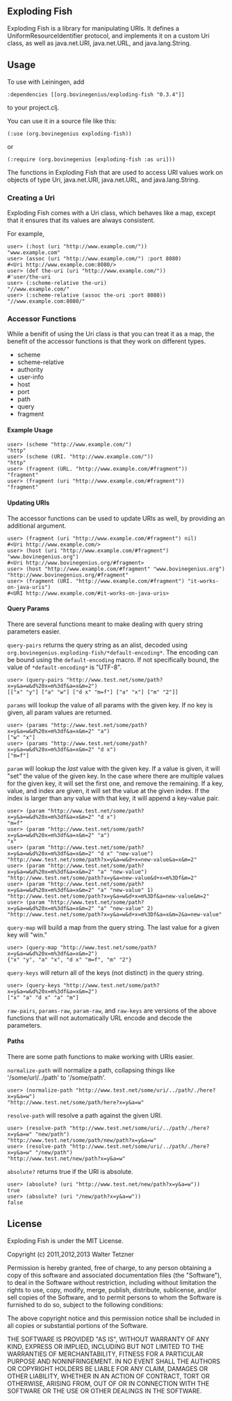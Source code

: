 Exploding Fish
--------------

Exploding Fish is a library for manipulating URIs. It defines a
UniformResourceIdentifier protocol, and implements it on a custom Uri
class, as well as java.net.URI, java.net.URL, and java.lang.String.

Usage
-----

To use with Leiningen, add

    :dependencies [[org.bovinegenius/exploding-fish "0.3.4"]]

to your project.clj.

You can use it in a source file like this:

    (:use (org.bovinegenius exploding-fish))

or

    (:require (org.bovinegenius [exploding-fish :as uri]))

The functions in Exploding Fish that are used to access URI values
work on objects of type Uri, java.net.URI, java.net.URL, and
java.lang.String.

### Creating a Uri

Exploding Fish comes with a Uri class, which behaves like a map,
except that it ensures that its values are always consistent.

For example,

    user> (:host (uri "http://www.example.com/"))
    "www.example.com"
    user> (assoc (uri "http://www.example.com/") :port 8080)
    #<Uri http://www.example.com:8080/>
    user> (def the-uri (uri "http://www.example.com/"))
    #'user/the-uri
    user> (:scheme-relative the-uri)
    "//www.example.com/"
    user> (:scheme-relative (assoc the-uri :port 8080))
    "//www.example.com:8080/"

### Accessor Functions

While a benifit of using the Uri class is that you can treat it as a
map, the benefit of the accessor functions is that they work on
different types.

* scheme
* scheme-relative
* authority
* user-info
* host
* port
* path
* query
* fragment

#### Example Usage

    user> (scheme "http://www.example.com/")
    "http"
    user> (scheme (URI. "http://www.example.com/"))
    "http"
    user> (fragment (URL. "http://www.example.com/#fragment"))
    "fragment"
    user> (fragment (uri "http://www.example.com/#fragment"))
    "fragment"

#### Updating URIs

The accessor functions can be used to update URIs as well, by
providing an additional argument.

    user> (fragment (uri "http://www.example.com/#fragment") nil)
    #<Uri http://www.example.com/>
    user> (host (uri "http://www.example.com/#fragment") "www.bovinegenius.org")
    #<Uri http://www.bovinegenius.org/#fragment>
    user> (host "http://www.example.com/#fragment" "www.bovinegenius.org")
    "http://www.bovinegenius.org/#fragment"
    user> (fragment (URI. "http://www.example.com/#fragment") "it-works-on-java-uris")
    #<URI http://www.example.com/#it-works-on-java-uris>


#### Query Params

There are several functions meant to make dealing with query string parameters easier.

`query-pairs` returns the query string as an alist, decoded using
`org.bovinegenius.exploding-fish/*default-encoding*`. The encoding can
be bound using the `default-encoding` macro. If not specifically
bound, the value of `*default-encoding*` is "UTF-8".

    user> (query-pairs "http://www.test.net/some/path?x=y&a=w&d%20x=m%3df&a=x&m=2")
    [["x" "y"] ["a" "w"] ["d x" "m=f"] ["a" "x"] ["m" "2"]]

`params` will lookup the value of all params with the given key. If no
key is given, all param values are returned.

    user> (params "http://www.test.net/some/path?x=y&a=w&d%20x=m%3df&a=x&m=2" "a")
    ["w" "x"]
    user> (params "http://www.test.net/some/path?x=y&a=w&d%20x=m%3df&a=x&m=2" "d x")
    ["m=f"]

`param` will lookup the *last* value with the given key. If a value is
given, it will "set" the value of the given key. In the case where
there are multiple values for the given key, it will set the first
one, and remove the remaining. If a key, value, and index are given,
it will set the value at the given index. If the index is larger than
any value with that key, it will append a key-value pair.

    user> (param "http://www.test.net/some/path?x=y&a=w&d%20x=m%3df&a=x&m=2" "d x")
    "m=f"
    user> (param "http://www.test.net/some/path?x=y&a=w&d%20x=m%3df&a=x&m=2" "a")
    "x"
    user> (param "http://www.test.net/some/path?x=y&a=w&d%20x=m%3df&a=x&m=2" "d x" "new-value")
    "http://www.test.net/some/path?x=y&a=w&d+x=new-value&a=x&m=2"
    user> (param "http://www.test.net/some/path?x=y&a=w&d%20x=m%3df&a=x&m=2" "a" "new-value")
    "http://www.test.net/some/path?x=y&a=new-value&d+x=m%3Df&m=2"
    user> (param "http://www.test.net/some/path?x=y&a=w&d%20x=m%3df&a=x&m=2" "a" "new-value" 1)
    "http://www.test.net/some/path?x=y&a=w&d+x=m%3Df&a=new-value&m=2"
    user> (param "http://www.test.net/some/path?x=y&a=w&d%20x=m%3df&a=x&m=2" "a" "new-value" 2)
    "http://www.test.net/some/path?x=y&a=w&d+x=m%3Df&a=x&m=2&a=new-value"

`query-map` will build a map from the query string. The last value for
a given key will "win."

    user> (query-map "http://www.test.net/some/path?x=y&a=w&d%20x=m%3df&a=x&m=2")
    {"x" "y", "a" "x", "d x" "m=f", "m" "2"}

`query-keys` will return all of the keys (not distinct) in the query
string.

    user> (query-keys "http://www.test.net/some/path?x=y&a=w&d%20x=m%3df&a=x&m=2")
    ["x" "a" "d x" "a" "m"]

`raw-pairs`, `params-raw`, `param-raw`, and `raw-keys` are versions of the above functions that will not automatically URL encode and decode the parameters.

#### Paths

There are some path functions to make working with URIs easier.

`normalize-path` will normalize a path, collapsing things like
'/some/url/../path' to '/some/path'.

    user> (normalize-path "http://www.test.net/some/uri/../path/./here?x=y&a=w")
    "http://www.test.net/some/path/here?x=y&a=w"

`resolve-path` will resolve a path against the given URI.

    user> (resolve-path "http://www.test.net/some/uri/../path/./here?x=y&a=w" "new/path")
    "http://www.test.net/some/path/new/path?x=y&a=w"
    user> (resolve-path "http://www.test.net/some/uri/../path/./here?x=y&a=w" "/new/path")
    "http://www.test.net/new/path?x=y&a=w"

`absolute?` returns true if the URI is absolute.

    user> (absolute? (uri "http://www.test.net/new/path?x=y&a=w"))
    true
    user> (absolute? (uri "/new/path?x=y&a=w"))
    false

License
-------

Exploding Fish is under the MIT License.

Copyright (c) 2011,2012,2013 Walter Tetzner

Permission is hereby granted, free of charge, to any person obtaining
a copy of this software and associated documentation files (the
"Software"), to deal in the Software without restriction, including
without limitation the rights to use, copy, modify, merge, publish,
distribute, sublicense, and/or sell copies of the Software, and to
permit persons to whom the Software is furnished to do so, subject to
the following conditions:

The above copyright notice and this permission notice shall be included
in all copies or substantial portions of the Software.

THE SOFTWARE IS PROVIDED "AS IS", WITHOUT WARRANTY OF ANY KIND,
EXPRESS OR IMPLIED, INCLUDING BUT NOT LIMITED TO THE WARRANTIES OF
MERCHANTABILITY, FITNESS FOR A PARTICULAR PURPOSE AND NONINFRINGEMENT.
IN NO EVENT SHALL THE AUTHORS OR COPYRIGHT HOLDERS BE LIABLE FOR ANY
CLAIM, DAMAGES OR OTHER LIABILITY, WHETHER IN AN ACTION OF CONTRACT,
TORT OR OTHERWISE, ARISING FROM, OUT OF OR IN CONNECTION WITH THE
SOFTWARE OR THE USE OR OTHER DEALINGS IN THE SOFTWARE.


